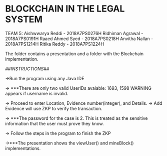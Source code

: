 # **BLOCKCHAIN IN THE LEGAL SYSTEM**

TEAM 5: Aishwwarya Reddi - 2018A7PS0276H
	Ridhiman Agrawal - 2018A7PS0191H
	Raaed Ahmed Syed - 2018A7PS0218H 
	Anvitha Nallan - 2018A7PS1214H
	Ritika Reddy - 2018A7PS1224H

The folder contains a presentation and a folder with the Blockchain implementation.

##*INSTRUCTIONS*##

->Run the program using any Java IDE

-> ***There are only two valid UserIDs avaiable: 1693, 1598
  WARNING appears if username is invalid.

-> Proceed to enter Location, Evidence number(integer), and Details.
-> Add Evidence will use ZKP to verify the transaction. 

-> ***The password for the case is 2. This is treated as the sensitive information that the user must prove they know. 

-> Follow the steps in the program to finish the ZKP

->***The presentation shows the viewUser() and mineBlock() implementations.
